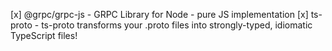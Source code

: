[x] @grpc/grpc-js  - GRPC Library for Node - pure JS implementation
[x] ts-proto       - ts-proto transforms your .proto files into strongly-typed, idiomatic TypeScript files!